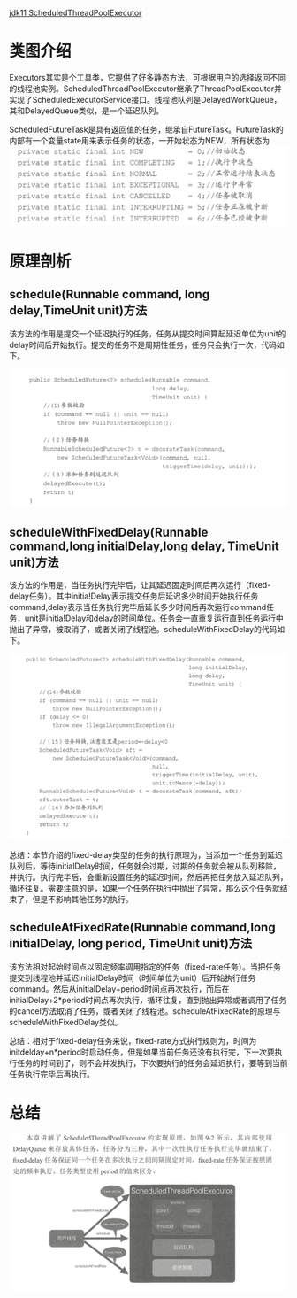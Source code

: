 [jdk11 ScheduledThreadPoolExecutor](https://docs.oracle.com/en/java/javase/11/docs/api/java.base/java/util/concurrent/ScheduledThreadPoolExecutor.html)

# 类图介绍
Executors其实是个工具类，它提供了好多静态方法，可根据用户的选择返回不同的线程池实例。ScheduledThreadPoolExecutor继承了ThreadPoolExecutor并实现了ScheduledExecutorService接口。线程池队列是DelayedWorkQueue，其和DelayedQueue类似，是一个延迟队列。

ScheduledFutureTask是具有返回值的任务，继承自FutureTask。FutureTask的内部有一个变量state用来表示任务的状态，一开始状态为NEW，所有状态为
![ScheduleThreadPoolExecutor](../../base/ScheduleThreadPoolExecutor.png)

# 原理剖析

## schedule(Runnable command, long delay,TimeUnit unit)方法
该方法的作用是提交一个延迟执行的任务，任务从提交时间算起延迟单位为unit的delay时间后开始执行。提交的任务不是周期性任务，任务只会执行一次，代码如下。

![ScheduleThreadPoolExecutor_1](../../base/ScheduleThreadPoolExecutor_1.png)

## scheduleWithFixedDelay(Runnable command,long initialDelay,long delay, TimeUnit unit)方法
该方法的作用是，当任务执行完毕后，让其延迟固定时间后再次运行（fixed-delay任务）。其中initia!Delay表示提交任务后延迟多少时间开始执行任务command,delay表示当任务执行完毕后延长多少时间后再次运行command任务，unit是initia!Delay和delay的时间单位。任务会一直重复运行直到任务运行中抛出了异常，被取消了，或者关闭了线程池。scheduleWithFixedDelay的代码如下。

![ScheduleThreadPoolExecutor_2](../../base/ScheduleThreadPoolExecutor_2.png)

总结：本节介绍的fixed-delay类型的任务的执行原理为，当添加一个任务到延迟队列后，等待initialDelay时间，任务就会过期，过期的任务就会被从队列移除，并执行。执行完毕后，会重新设置任务的延迟时间，然后再把任务放入延迟队列，循环往复。需要注意的是，如果一个任务在执行中抛出了异常，那么这个任务就结束了，但是不影响其他任务的执行。

## scheduleAtFixedRate(Runnable command,long initialDelay, long period, TimeUnit unit)方法
该方法相对起始时间点以固定频率调用指定的任务（fixed-rate任务）。当把任务提交到线程池并延迟initialDelay时间（时间单位为unit）后开始执行任务command。然后从initialDelay+period时间点再次执行，而后在initialDelay+2*period时间点再次执行，循环往复，直到抛出异常或者调用了任务的cancel方法取消了任务，或者关闭了线程池。scheduleAtFixedRate的原理与scheduleWithFixedDelay类似。

总结：相对于fixed-delay任务来说，fixed-rate方式执行规则为，时间为initdelday+n*period时启动任务，但是如果当前任务还没有执行完，下一次要执行任务的时间到了，则不会并发执行，下次要执行的任务会延迟执行，要等到当前任务执行完毕后再执行。

# 总结
![ScheduleThreadPoolExecutor_3](../../base/ScheduleThreadPoolExecutor_3.png)